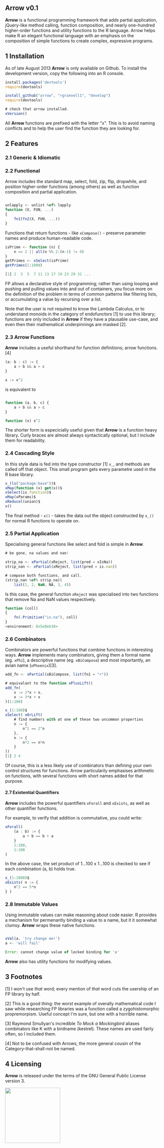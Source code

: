 Arrow v0.1
-----------------------------------

**Arrow** is a functional programming framework that adds partial application, 
jQuery-like method calling, function composition, 
and nearly one-hundred higher-order functions and utility functions to the R language.
Arrow helps make R an elegant functional language with an emphasis on the composition
of simple functions to create complex, expressive programs.

## 1 Installation

As of late August 2013 **Arrow** is only available on Github. To install the development version, copy the
following into an R console.

```javascript
install.packages('devtools')
require(devtools)

install_github("arrow", "rgrannell1", "develop")
require(devtools)

# check that arrow installed.
xVersion()
```
All **Arrow** functions are prefixed with the letter "x". This is to avoid naming conflicts and to 
help the user find the function they are looking for.

## 2 Features

### 2.1 Generic & Idiomatic

### 2.2 Functional

Arrow includes the standard map, select, fold, zip, flip, dropwhile, and position higher-order
functions (among others) as well as function composition and partial application.

```javascript

unlapply <- unlist %of% lapply
function (X, FUN, ...) 
{
    fn1(fn2(X, FUN, ...))
}

```

Functions that return functions - like ```xCompose()``` - preserve parameter names 
and produce human-readable code.

```javascript
isPrime <- function (n) {
    n == 2 || all(n %% 2:(n-1) != 0)
}
getPrimes <- xSelect(isPrime)
getPrimes(1:1000)

[1] 2  3  5  7 11 13 17 19 23 29 31 ...
```

FP allows a declarative style of programming; rather than using 
looping and pushing and pulling values into and out of containers, you focus more on 
the definition of the problem in terms of common patterns like filtering lists, 
or accumulating a value by recursing over a list.

Note that the user is not required to know the Lambda Calculus, or to understand monoids
in the category of endofunctors [1] to use this library; functions are only 
included in **Arrow** if they have a plausable use-case, and 
even then their mathematical underpinnings are masked [2].

### 2.3 Arrow Functions

**Arrow** includes a useful shorthand for function definitions; arrow functions. [4]

```javascript
(a: b : c) := {
    a > b && a > c
}

x := x^2

```

is equivalent to

```javascript

function (a, b, c) {
    a > b && a > c
}

function (x) x^2

```
The shorter form is especicially useful given that **Arrow** is a function heavy library. 
Curly braces are almost always syntactically optional, but I include them for readability.

### 2.4 Cascading Style

In this style data is fed into the type constructor [1] ```x_```, and methods are called off that object. 
This small program gets every parametre used in the R base library.

```javascript
x_(ls("package:base"))$  
xMap(function (x) get(x))$
xSelect(is.function)$
xMap(xParams)$
xReducel(union)$
x()
```

The final method - ```x()``` - takes the data out the object constructed by ```x_()``` 
for normal R functions to operate on.

### 2.5 Partial Application

Specialising general functions like select and fold is simple in **Arrow**.

```javascript
# be gone, na values and nan!

strip_na <- xPartial(xReject, list(pred = xIsNa))
strip_nan <- xPartial(xReject, list(pred = is.nan))

# compose both functions, and call.
(strip_nan %of% strip_na)(
    list(1, 2, NaN, NA, 3, 4))

```
Is this case, the general function ``xReject`` was specialised into two functions that remove Na and NaN values
respectively.

```javascript
function (coll) 
{
    fn(.Primitive("is.na"), coll)
}
<environment: 0x5e8eb38>
```


### 2.6 Combinators

Combinators are powerful functions that combine functions in interesting ways. **Arrow** implements many 
combinators, giving them a formal name (eg. ```xPhi```), a descriptive name (eg. ```xBiCompose```) and
most importantly, an avian name (```xPhoenix```)[3].

```javascript
add_fn <- xPartial(xBiCompose, list(fn1 = "+"))

# equivalant to the function xPlusLift()
add_fn(
    x := 2*x + x,
    x := 3*x + x
)(1:100)
```


```javascript
x_(1:100)$
xSelect( xOrLift(
    # find numbers with at one of these two uncommon properties
    n := {
        n^2 == 2^n
    },
    n := {
        n*2 == n*n
    }
))
[1] 2 4

```

Of course, this is a less likely use of combinators than defining
your own control structures for functions. Arrow particularily emphasises 
arithmetic on functions, with several functions with short names added for that purpose.

#### 2.7 Existential Quantifiers

**Arrow** includes the powerful quantifiers `xForall` and `xExists`, as well
as other quantifier functions.

For example, to verify that addition is commutative, you could write:

```javascript
xForall(
    (a : b) := {
        a + b == b + a
    }
    1:100,
    1:100
)
```

In the above case, the set product of 1...100 x 1...100 is checked to see 
if each combination (a, b) holds true.

```javascript
x_(1:1000)$
xExists( n := {
    n^2 == 5*n
} )
```
### 2.8 Immutable Values

Using immutable values can make reasoning about code easier.
R provides a mechanism for permenantly binding a value to a name, but it it somewhat clumsy. **Arrow** wraps these 
native functions.

```javascript

xVal(a, 'try change me!')
a <- 'will fail'

Error: cannot change value of locked binding for 'a'
```
**Arrow** also has utility functions for modifying values.

## 3 Footnotes

[1] I won't use *that* word; every mention of *that* word cuts the usership of an FP library by half.

[2] This is a good thing: the worst example of overally mathematical code I saw while researching FP libraries was 
a function called a zygohistomorphic propremorpism. Useful concept I'm sure, but one with a horrible name.

[3] Raymond Smullyan's incredible *To Mock a Mockingbird* aliases combinators like K with a 
birdname (kestrel). These names are used fairly often, so I included them.

[4] Not to be confused with Arrows, the more general cousin of the Category-that-shall-not be named.

## 4 Licensing

**Arrow** is released under the terms of the GNU General Public License version 3. 

<img src="gpl3.png" height = "180"> </img>
